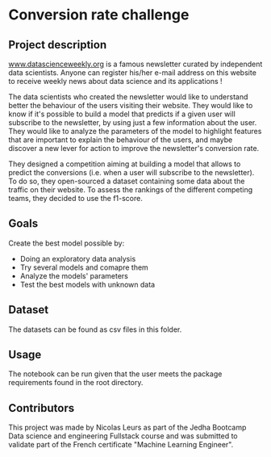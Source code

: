 # Conversion rate challenge

## Project description
www.datascienceweekly.org is a famous newsletter curated by independent data scientists. Anyone can register his/her e-mail address on this website to receive weekly news about data science and its applications !

The data scientists who created the newsletter would like to understand better the behaviour of the users visiting their website. They would like to know if it's possible to build a model that predicts if a given user will subscribe to the newsletter, by using just a few information about the user. They would like to analyze the parameters of the model to highlight features that are important to explain the behaviour of the users, and maybe discover a new lever for action to improve the newsletter's conversion rate.

They designed a competition aiming at building a model that allows to predict the conversions (i.e. when a user will subscribe to the newsletter). To do so, they open-sourced a dataset containing some data about the traffic on their website. To assess the rankings of the different competing teams, they decided to use the f1-score.

## Goals

Create the best model possible by: 

- Doing an exploratory data analysis
- Try several models and comapre them
- Analyze the models' parameters
- Test the best models with unknown data


## Dataset
The datasets can be found as csv files in this folder.

## Usage
The notebook can be run given that the user meets the package requirements found in the root directory.

## Contributors

This project was made by Nicolas Leurs as part of the Jedha Bootcamp Data science and engineering Fullstack course and was submitted to validate part of the French certificate "Machine Learning Engineer".

